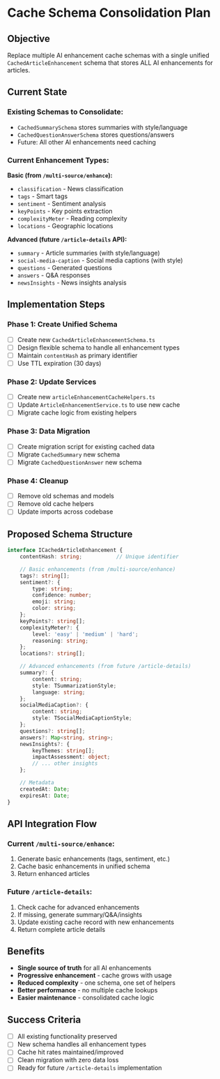 # Cache Schema Consolidation Plan

## Objective

Replace multiple AI enhancement cache schemas with a single unified `CachedArticleEnhancement` schema that stores ALL AI enhancements for articles.

## Current State

### Existing Schemas to Consolidate:

- `CachedSummarySchema` stores summaries with style/language
- `CachedQuestionAnswerSchema` stores questions/answers
- Future: All other AI enhancements need caching

### Current Enhancement Types:

**Basic (from `/multi-source/enhance`):**

- `classification` - News classification
- `tags` - Smart tags
- `sentiment` - Sentiment analysis
- `keyPoints` - Key points extraction
- `complexityMeter` - Reading complexity
- `locations` - Geographic locations

**Advanced (future `/article-details` API):**

- `summary` - Article summaries (with style/language)
- `social-media-caption` - Social media captions (with style)
- `questions` - Generated questions
- `answers` - Q&A responses
- `newsInsights` - News insights analysis

## Implementation Steps

### Phase 1: Create Unified Schema

- [ ] Create new `CachedArticleEnhancementSchema.ts`
- [ ] Design flexible schema to handle all enhancement types
- [ ] Maintain `contentHash` as primary identifier
- [ ] Use TTL expiration (30 days)

### Phase 2: Update Services

- [ ] Create new `articleEnhancementCacheHelpers.ts`
- [ ] Update `ArticleEnhancementService.ts` to use new cache
- [ ] Migrate cache logic from existing helpers

### Phase 3: Data Migration

- [ ] Create migration script for existing cached data
- [ ] Migrate `CachedSummary` new schema
- [ ] Migrate `CachedQuestionAnswer` new schema

### Phase 4: Cleanup

- [ ] Remove old schemas and models
- [ ] Remove old cache helpers
- [ ] Update imports across codebase

## Proposed Schema Structure

```typescript
interface ICachedArticleEnhancement {
    contentHash: string;           // Unique identifier

    // Basic enhancements (from /multi-source/enhance)
    tags?: string[];
    sentiment?: {
        type: string;
        confidence: number;
        emoji: string;
        color: string;
    };
    keyPoints?: string[];
    complexityMeter?: {
        level: 'easy' | 'medium' | 'hard';
        reasoning: string;
    };
    locations?: string[];

    // Advanced enhancements (from future /article-details)
    summary?: {
        content: string;
        style: TSummarizationStyle;
        language: string;
    };
    socialMediaCaption?: {
        content: string;
        style: TSocialMediaCaptionStyle;
    };
    questions?: string[];
    answers?: Map<string, string>;
    newsInsights?: {
        keyThemes: string[];
        impactAssessment: object;
        // ... other insights
    };

    // Metadata
    createdAt: Date;
    expiresAt: Date;
}
```

## API Integration Flow

### Current `/multi-source/enhance`:

1. Generate basic enhancements (tags, sentiment, etc.)
2. Cache basic enhancements in unified schema
3. Return enhanced articles

### Future `/article-details`:

1. Check cache for advanced enhancements
2. If missing, generate summary/Q&A/insights
3. Update existing cache record with new enhancements
4. Return complete article details

## Benefits

- **Single source of truth** for all AI enhancements
- **Progressive enhancement** - cache grows with usage
- **Reduced complexity** - one schema, one set of helpers
- **Better performance** - no multiple cache lookups
- **Easier maintenance** - consolidated cache logic

## Success Criteria

- [ ] All existing functionality preserved
- [ ] New schema handles all enhancement types
- [ ] Cache hit rates maintained/improved
- [ ] Clean migration with zero data loss
- [ ] Ready for future `/article-details` implementation